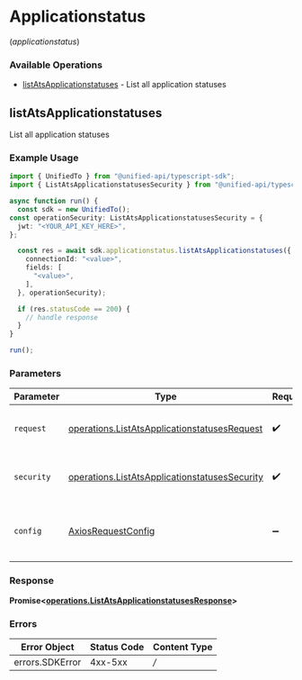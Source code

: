 # Applicationstatus
(*applicationstatus*)

### Available Operations

* [listAtsApplicationstatuses](#listatsapplicationstatuses) - List all application statuses

## listAtsApplicationstatuses

List all application statuses

### Example Usage

```typescript
import { UnifiedTo } from "@unified-api/typescript-sdk";
import { ListAtsApplicationstatusesSecurity } from "@unified-api/typescript-sdk/dist/sdk/models/operations";

async function run() {
  const sdk = new UnifiedTo();
const operationSecurity: ListAtsApplicationstatusesSecurity = {
  jwt: "<YOUR_API_KEY_HERE>",
};

  const res = await sdk.applicationstatus.listAtsApplicationstatuses({
    connectionId: "<value>",
    fields: [
      "<value>",
    ],
  }, operationSecurity);

  if (res.statusCode == 200) {
    // handle response
  }
}

run();
```

### Parameters

| Parameter                                                                                                          | Type                                                                                                               | Required                                                                                                           | Description                                                                                                        |
| ------------------------------------------------------------------------------------------------------------------ | ------------------------------------------------------------------------------------------------------------------ | ------------------------------------------------------------------------------------------------------------------ | ------------------------------------------------------------------------------------------------------------------ |
| `request`                                                                                                          | [operations.ListAtsApplicationstatusesRequest](../../sdk/models/operations/listatsapplicationstatusesrequest.md)   | :heavy_check_mark:                                                                                                 | The request object to use for the request.                                                                         |
| `security`                                                                                                         | [operations.ListAtsApplicationstatusesSecurity](../../sdk/models/operations/listatsapplicationstatusessecurity.md) | :heavy_check_mark:                                                                                                 | The security requirements to use for the request.                                                                  |
| `config`                                                                                                           | [AxiosRequestConfig](https://axios-http.com/docs/req_config)                                                       | :heavy_minus_sign:                                                                                                 | Available config options for making requests.                                                                      |


### Response

**Promise<[operations.ListAtsApplicationstatusesResponse](../../sdk/models/operations/listatsapplicationstatusesresponse.md)>**
### Errors

| Error Object    | Status Code     | Content Type    |
| --------------- | --------------- | --------------- |
| errors.SDKError | 4xx-5xx         | */*             |
